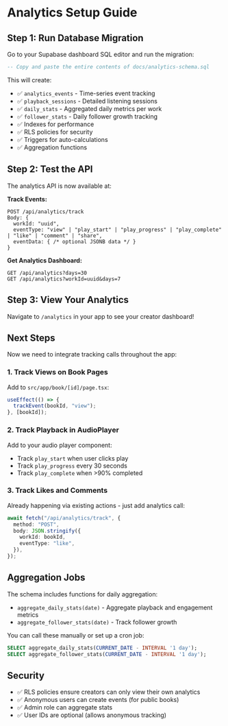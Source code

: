 # Analytics Setup Guide

## Step 1: Run Database Migration

Go to your Supabase dashboard SQL editor and run the migration:

```sql
-- Copy and paste the entire contents of docs/analytics-schema.sql
```

This will create:

- ✅ `analytics_events` - Time-series event tracking
- ✅ `playback_sessions` - Detailed listening sessions
- ✅ `daily_stats` - Aggregated daily metrics per work
- ✅ `follower_stats` - Daily follower growth tracking
- ✅ Indexes for performance
- ✅ RLS policies for security
- ✅ Triggers for auto-calculations
- ✅ Aggregation functions

## Step 2: Test the API

The analytics API is now available at:

**Track Events:**

```
POST /api/analytics/track
Body: {
  workId: "uuid",
  eventType: "view" | "play_start" | "play_progress" | "play_complete" | "like" | "comment" | "share",
  eventData: { /* optional JSONB data */ }
}
```

**Get Analytics Dashboard:**

```
GET /api/analytics?days=30
GET /api/analytics?workId=uuid&days=7
```

## Step 3: View Your Analytics

Navigate to `/analytics` in your app to see your creator dashboard!

## Next Steps

Now we need to integrate tracking calls throughout the app:

### 1. Track Views on Book Pages

Add to `src/app/book/[id]/page.tsx`:

```typescript
useEffect(() => {
  trackEvent(bookId, "view");
}, [bookId]);
```

### 2. Track Playback in AudioPlayer

Add to your audio player component:

- Track `play_start` when user clicks play
- Track `play_progress` every 30 seconds
- Track `play_complete` when >90% completed

### 3. Track Likes and Comments

Already happening via existing actions - just add analytics call:

```typescript
await fetch("/api/analytics/track", {
  method: "POST",
  body: JSON.stringify({
    workId: bookId,
    eventType: "like",
  }),
});
```

## Aggregation Jobs

The schema includes functions for daily aggregation:

- `aggregate_daily_stats(date)` - Aggregate playback and engagement metrics
- `aggregate_follower_stats(date)` - Track follower growth

You can call these manually or set up a cron job:

```sql
SELECT aggregate_daily_stats(CURRENT_DATE - INTERVAL '1 day');
SELECT aggregate_follower_stats(CURRENT_DATE - INTERVAL '1 day');
```

## Security

- ✅ RLS policies ensure creators can only view their own analytics
- ✅ Anonymous users can create events (for public books)
- ✅ Admin role can aggregate stats
- ✅ User IDs are optional (allows anonymous tracking)
